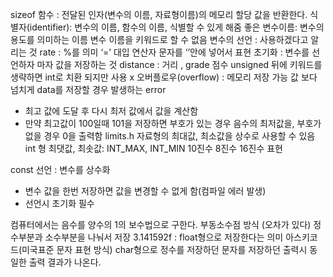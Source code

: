 ﻿sizeof 함수 : 전달된 인자(변수의 이름, 자료형이름)의 메모리 할당 값을 반환한다.
식별자(identifier): 변수의 이름, 함수의 이름, 식별할 수 있게 해줌
좋은 변수이름: 변수의 용도를 의미하는 이름
변수 이름을 키워드로 할 수 없음
변수의 선언 : 사용하겠다고 알리는 것
rate : %를 의미
‘=’ 대입 연산자
문자를 ‘’안에 넣어서 표현
초기화 : 변수를 선언하자 마자 값을 저장하는 것
distance : 거리 , grade 점수
unsigned 뒤에 키워드를 생략하면 int로 치환 되지만 사용 x
오버플로우(overflow) : 메모리 저장 가능 값 보다 넘치게 data를 저장할 경우 발생하는 error
* 최고 값에 도달 후 다시 최저 값에서 값을 계산함
* 만약 최고값이 100일때 101을 저장하면 부호가 있는 경우 음수의 최저값을, 부호가 없을 경우 0을 출력함
limits.h 자료형의 최대값, 최소값을 상수로 사용할 수 있음
int 형 최댓값, 최솟값: INT_MAX, INT_MIN
10진수 8진수 16진수 표현


const 선언 : 변수를 상수화
* 변수 값을 한번 저장하면 값을 변경할 수 없게 함(컴파일 에러 발생)
* 선언시 초기화 필수


컴퓨터에서는 음수를 양수의 1의 보수법으로 구한다.
부동소수점 방식 (오차가 있다)
정수부분과 소수부분을 나눠서 저장
3.141592f :  float형으로 저장한다는 의미
아스키코드(미국표준 문자 표현 방식)
char형으로 정수를 저장하던 문자를 저장하던 출력시 동일한 출력 결과가 나온다.